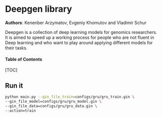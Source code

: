 # Deepgen library

**Authors**: Kenenber Arzymatov, Evgeniy Khomutov and Vladimir Schur

<!---->

Deepgen is a collection of deep learning models for genomics researchers. It is aimed to speed up a working process for 
people who are not fluent in Deep learning and who want to play around applying different models for their tasks.  

#### Table of Contents

[TOC]

## Run it 

```bash
python main.py --gin_file_train=configs/gru/gru_train.gin \
--gin_file_model=configs/gru/gru_model.gin \
--gin_file_data=configs/gru/gru_data.gin \
--action=train
```